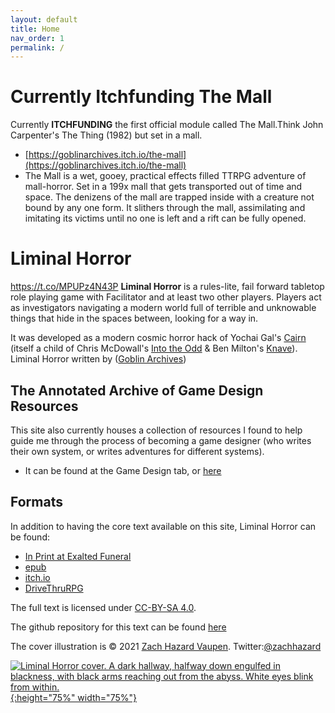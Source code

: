 ```yaml
---
layout: default
title: Home
nav_order: 1
permalink: /
---
```

# Currently Itchfunding The Mall

Currently **ITCHFUNDING** the first official module called The Mall.Think John Carpenter's The Thing (1982) but set in a mall.

- [https://goblinarchives.itch.io/the-mall](https://goblinarchives.itch.io/the-mall)
- The Mall is a wet, gooey, practical effects filled TTRPG adventure of mall-horror. Set in a 199x mall that gets transported out of time and space. The denizens of the mall are trapped inside with a creature not bound by any one form. It slithers through the mall, assimilating and imitating its victims until no one is left and a rift can be fully opened.

# Liminal Horror

https://t.co/MPUPz4N43P
**Liminal Horror**  is a rules-lite, fail forward tabletop role playing game with Facilitator and at least two other players. Players act as investigators navigating a modern world full of terrible and unknowable things that hide in the spaces between, looking for a way in.

It was developed as a modern cosmic horror hack of Yochai Gal's [Cairn](https://yochaigal.itch.io/cairn) (itself a child of Chris McDowall's [Into the Odd](https://chrismcdee.itch.io/) & Ben Milton's [Knave](https://questingbeast.itch.io/knave)). Liminal Horror written by ([Goblin Archives](https://twitter.com/goblin_archives))

## The Annotated Archive of Game Design Resources
This site also currently houses a collection of resources I found to help guide me through the process of becoming a game designer (who writes their own system, or writes adventures for different systems).
- It can be found at the Game Design tab, or [here](https://goblinarchives.github.io/LiminalHorror/Game%20Design/)

## Formats
In addition to having the core text available on this site, Liminal Horror can be found:
- [In Print at Exalted Funeral](https://www.exaltedfuneral.com/products/liminal-horror-pdf) 
- [epub](https://drive.google.com/file/d/10f8Q4jC3yQdbTUKx1DqIaHXEkdBWw-Cg/view?usp=sharing)
- [itch.io](https://goblinarchives.itch.io/)
- [DriveThruRPG](https://www.drivethrurpg.com/product/366656/Liminal-Horror)


The full text is licensed under [CC-BY-SA 4.0](https://creativecommons.org/licenses/by-sa/4.0/).

The github repository for this text can be found [here](https://github.com/GoblinArchives/LiminalHorror)

The cover illustration is © 2021 [Zach Hazard Vaupen](https://emo-sludge.com/). Twitter:[@zachhazard](https://twitter.com/zachhazard)


<p></p>

[![Liminal Horror cover. A dark hallway, halfway down engulfed in blackness, with black arms reaching out from the abyss. White eyes blink from within.](/LiminalHorror/img/liminalhorrorcover.png "Click to embiggen"){:height="75%" width="75%"}](/LiminalHorror/img/liminalhorrorcover.png)
